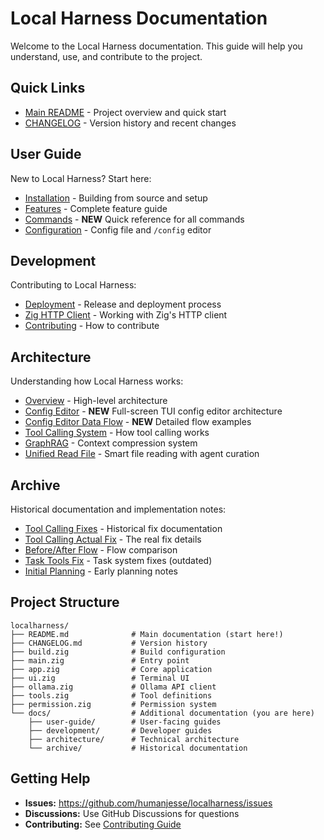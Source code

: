 # Local Harness Documentation

Welcome to the Local Harness documentation. This guide will help you understand, use, and contribute to the project.

## Quick Links

- [Main README](../README.md) - Project overview and quick start
- [CHANGELOG](../CHANGELOG.md) - Version history and recent changes

## User Guide

New to Local Harness? Start here:

- [Installation](user-guide/installation.md) - Building from source and setup
- [Features](user-guide/features.md) - Complete feature guide
- [Commands](user-guide/commands.md) - **NEW** Quick reference for all commands
- [Configuration](user-guide/configuration.md) - Config file and `/config` editor

## Development

Contributing to Local Harness:

- [Deployment](development/deployment.md) - Release and deployment process
- [Zig HTTP Client](development/zig-http-client.md) - Working with Zig's HTTP client
- [Contributing](development/contributing.md) - How to contribute

## Architecture

Understanding how Local Harness works:

- [Overview](architecture/overview.md) - High-level architecture
- [Config Editor](architecture/config-editor.md) - **NEW** Full-screen TUI config editor architecture
- [Config Editor Data Flow](architecture/config-editor-flow.md) - **NEW** Detailed flow examples
- [Tool Calling System](architecture/tool-calling.md) - How tool calling works
- [GraphRAG](architecture/graphrag.md) - Context compression system
- [Unified Read File](architecture/unified-read-file.md) - Smart file reading with agent curation

## Archive

Historical documentation and implementation notes:

- [Tool Calling Fixes](archive/tool-calling-fixes.md) - Historical fix documentation
- [Tool Calling Actual Fix](archive/tool-calling-actual-fix.md) - The real fix details
- [Before/After Flow](archive/before-after-flow.md) - Flow comparison
- [Task Tools Fix](archive/task-tools-fix.md) - Task system fixes (outdated)
- [Initial Planning](archive/initial-planning.md) - Early planning notes

## Project Structure

```
localharness/
├── README.md              # Main documentation (start here!)
├── CHANGELOG.md           # Version history
├── build.zig              # Build configuration
├── main.zig               # Entry point
├── app.zig                # Core application
├── ui.zig                 # Terminal UI
├── ollama.zig             # Ollama API client
├── tools.zig              # Tool definitions
├── permission.zig         # Permission system
└── docs/                  # Additional documentation (you are here)
    ├── user-guide/        # User-facing guides
    ├── development/       # Developer guides
    ├── architecture/      # Technical architecture
    └── archive/           # Historical documentation
```

## Getting Help

- **Issues:** https://github.com/humanjesse/localharness/issues
- **Discussions:** Use GitHub Discussions for questions
- **Contributing:** See [Contributing Guide](development/contributing.md)
